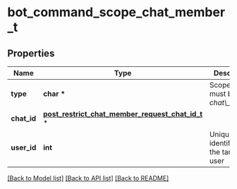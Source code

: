 # bot_command_scope_chat_member_t

## Properties
Name | Type | Description | Notes
------------ | ------------- | ------------- | -------------
**type** | **char \*** | Scope type, must be *chat\\_member* | [default to 'chat_member']
**chat_id** | [**post_restrict_chat_member_request_chat_id_t**](post_restrict_chat_member_request_chat_id.md) \* |  | 
**user_id** | **int** | Unique identifier of the target user | 

[[Back to Model list]](../README.md#documentation-for-models) [[Back to API list]](../README.md#documentation-for-api-endpoints) [[Back to README]](../README.md)


